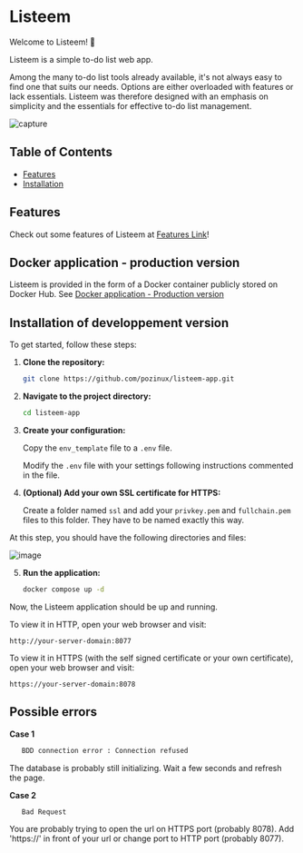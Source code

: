 # Listeem

Welcome to Listeem! 🚀 

Listeem is a simple to-do list web app.

Among the many to-do list tools already available, it's not always easy to find one that suits our needs. Options are either overloaded with features or lack essentials. Listeem was therefore designed with an emphasis on simplicity and the essentials for effective to-do list management.

![capture](https://github.com/Pozinux/listeem/assets/8541705/486ac670-24b8-46b8-bc7d-1b7ae5619f63)

## Table of Contents
- [Features](#features)
- [Installation](#installation)

## Features

Check out some features of Listeem at [Features Link](https://listeem.com/features.php)!

## Docker application - production version

Listeem is provided in the form of a Docker container publicly stored on Docker Hub. See [Docker application - Production version](https://hub.docker.com/r/pozinux/listeem)

## Installation of developpement version

To get started, follow these steps:

1. **Clone the repository:**
    ```bash
    git clone https://github.com/pozinux/listeem-app.git
    ```

2. **Navigate to the project directory:**
 
    ```bash
    cd listeem-app
    ```

3. **Create your configuration:**
    
    Copy the `env_template` file to a `.env` file.
    
    Modify the `.env` file with your settings following instructions commented in the file.

4. **(Optional) Add your own SSL certificate for HTTPS:**
    
    Create a folder named `ssl` and add your `privkey.pem` and `fullchain.pem` files to this folder. They have to be named exactly this way.

At this step, you should have the following directories and files:

![image](https://github.com/Pozinux/listeem/assets/8541705/e9ed9198-04bd-4a8d-88ec-b27e5c2adc80)

5. **Run the application:**
   
    ```bash
    docker compose up -d
    ```

Now, the Listeem application should be up and running. 

To view it in HTTP, open your web browser and visit:

`http://your-server-domain:8077`

To view it in HTTPS (with the self signed certificate or your own certificate), open your web browser and visit:

 `https://your-server-domain:8078`

## Possible errors

**Case 1**

 ```bash
    BDD connection error : Connection refused
 ```

The database is probably still initializing. Wait a few seconds and refresh the page.

**Case 2**

 ```bash
    Bad Request
 ```

You are probably trying to open the url on HTTPS port (probably 8078). Add 'https://' in front of your url or change port to HTTP port (probably 8077).
